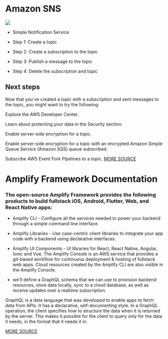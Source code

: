 #  Amazon SNS
![](https://jayendrapatil.com/wp-content/uploads/2016/05/screen-shot-2016-05-06-at-8-13-57-am-1024x676.png)
* Simple Notification Service

* Step 1: Create a topic
* Step 2: Create a subscription to the topic
* Step 3: Publish a message to the topic
* Step 4: Delete the subscription and topic

## Next steps
Now that you've created a topic with a subscription and sent messages to the topic, you might want to try the following:

Explore the AWS Developer Center.

Learn about protecting your data in the Security section.

Enable server-side encryption for a topic.

Enable server-side encryption for a topic with an encrypted Amazon Simple Queue Service (Amazon SQS) queue subscribed.

Subscribe AWS Event Fork Pipelines to a topic.
[MORE SOURCE](https://aws.amazon.com/sns/getting-started/)

# Amplify Framework Documentation

### The open-source Amplify Framework provides the following products to build fullstack iOS, Android, Flutter, Web, and React Native apps:

* Amplify CLI - Configure all the services needed to power your backend through a simple command line interface.
* Amplify Libraries - Use case-centric client libraries to integrate your app code with a backend using declarative interfaces.
* Amplify UI Components - UI libraries for React, React Native, Angular, Ionic and Vue.
The Amplify Console is an AWS service that provides a git-based workflow for continuous deployment & hosting of fullstack web apps. Cloud resources created by the Amplify CLI are also visible in the Amplify Console.

*  we'll define a GraphQL schema that we can use to provision backend resources, store data locally, sync to a cloud database, as well as receive updates over a realtime subscription.

GraphQL is a data language that was developed to enable apps to fetch data from APIs. It has a declarative, self-documenting style. In a GraphQL operation, the client specifies how to structure the data when it is returned by the server. This makes it possible for the client to query only for the data it needs, in the format that it needs it in.

[MORE SOURCE](https://docs.amplify.aws/start/q/integration/android/)

